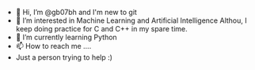 - 👋 Hi, I’m @gb07bh and I'm new to git
- 👀 I’m interested in Machine Learning and Artificial Intelligence
      Althou, I keep doing practice for C and C++ in my spare time.
- 🌱 I’m currently learning Python 
- 📫 How to reach me ....
- Just a person trying to help :)
<!---
gb07bh/gb07bh is a ✨ special ✨ repository because its `README.md` (this file) appears on your GitHub profile.
You can click the Preview link to take a look at your changes.
--->
